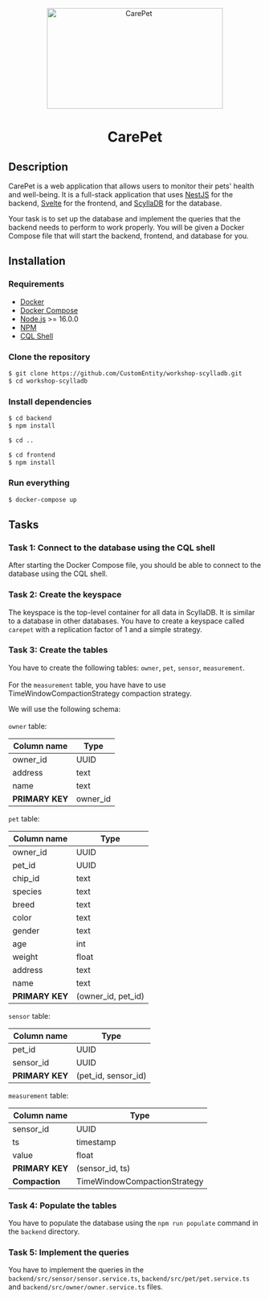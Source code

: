 <p align="center">
  <a target="blank"><img src="https://www.pngall.com/wp-content/uploads/10/Pet-PNG-Photo.png" height="200" width="350" alt="CarePet" /></a>
</p>
<h1 align="center">CarePet</h1>

## Description

CarePet is a web application that allows users to monitor their pets' health and well-being. It is a full-stack
application that uses
[NestJS](https://nestjs.com/) for the backend, [Svelte](https://svelte.dev/) for the frontend,
and [ScyllaDB](https://www.scylladb.com/) for the database.

Your task is to set up the database and implement the queries that the backend needs to perform to work properly. You
will be given a
Docker Compose file that will start the backend, frontend, and database for you.

## Installation

### Requirements

- [Docker](https://docs.docker.com/get-docker/)
- [Docker Compose](https://docs.docker.com/compose/install/)
- [Node.js](https://nodejs.org/en/download/) >= 16.0.0
- [NPM](https://www.npmjs.com/get-npm)
- [CQL Shell](https://docs.datastax.com/eol/en/install/6.7/install/installCqlsh.html)

### Clone the repository

```bash
$ git clone https://github.com/CustomEntity/workshop-scylladb.git
$ cd workshop-scylladb
```

### Install dependencies

```bash
$ cd backend
$ npm install

$ cd ..

$ cd frontend
$ npm install
```

### Run everything

```bash
$ docker-compose up
```

## Tasks

### Task 1: Connect to the database using the CQL shell

After starting the Docker Compose file, you should be able to connect to the database using the CQL shell.

### Task 2: Create the keyspace

The keyspace is the top-level container for all data in ScyllaDB. It is similar to a database in other databases.
You have to create a keyspace called `carepet` with a replication factor of 1 and a simple strategy.

### Task 3: Create the tables

You have to create the following tables:
`owner`, `pet`, `sensor`, `measurement`.<br><br>
For the `measurement` table, you have have to use TimeWindowCompactionStrategy compaction strategy.

We will use the following schema: <br><br>
`owner` table: <br>

| Column name     | Type     |
|-----------------|----------|
| owner_id        | UUID     |
| address         | text     |
| name            | text     |
| **PRIMARY KEY** | owner_id |

`pet` table: <br>

| Column name | Type |
|-------------|------|
| owner_id    | UUID |
| pet_id      | UUID |
| chip_id     | text |
| species     | text |
| breed       | text |
| color       | text |
| gender      | text |
| age         | int  |
| weight      | float |
| address     | text |
| name        | text |
| **PRIMARY KEY** | (owner_id, pet_id) |

`sensor` table: <br>

| Column name | Type |
|-------------|------|
| pet_id      | UUID |
| sensor_id   | UUID |
| **PRIMARY KEY** | (pet_id, sensor_id) |

`measurement` table: <br>

| Column name | Type |
|-------------|------|
| sensor_id   | UUID |
| ts          | timestamp |
| value       | float |
| **PRIMARY KEY** | (sensor_id, ts) |
| **Compaction** | TimeWindowCompactionStrategy |

### Task 4: Populate the tables

You have to populate the database using the `npm run populate` command in the `backend` directory.

### Task 5: Implement the queries

You have to implement the queries in the `backend/src/sensor/sensor.service.ts`, `backend/src/pet/pet.service.ts`
and `backend/src/owner/owner.service.ts` files.

